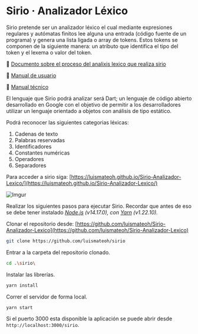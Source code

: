 # Sirio · Analizador Léxico

Sirio pretende ser un analizador léxico el cual mediante expresiones regulares y autómatas finitos lee alguna una entrada (código fuente de un programa)  y genera una lista ligada o array de tokens. Estos tokens se componen de la siguiente manera: un atributo que identifica el tipo del token y el lexema o valor del token.

:blue_book: [Documento sobre el proceso del analixis lexico que realiza sirio](https://www.notion.so/luismateoh/Sirio-Analizador-L-xico-14498473d3b24697b760bec59667e772)

:blue_book: [Manual de usuario](https://www.notion.so/luismateoh/Manual-de-usuario-cf75556ce70149b396b4faf58c625c75)

:blue_book: [Manual técnico](https://www.notion.so/luismateoh/Sirio-Manual-t-cnico-32dcf7383d1248bb9a5d0a2a9e673d49)

El lenguaje que Sirio podrá analizar será Dart; un lenguaje de código abierto desarrollado en Google con el objetivo de permitir a los desarrolladores utilizar un lenguaje orientado a objetos con análisis de tipo estático.

Podrá reconocer las siguientes categorias léxicas:
1. Cadenas de texto
2. Palabras reservadas
3. Identificadores
4. Constantes numéricas
5. Operadores
6. Separadores

Para acceder a sirio siga:
[https://luismateoh.github.io/Sirio-Analizador-Lexico/](https://luismateoh.github.io/Sirio-Analizador-Lexico/)

![Imgur](https://i.imgur.com/vShpfAX.png)

Realizar los siguientes pasos para ejecutar Sirio.
Recordar que antes de eso se debe tener instalado *[Node.js](https://nodejs.org/es/) (v14.17.0), con [Yarn](https://yarnpkg.com/) (v1.22.10).*

Clonar el repositorio desde: [https://github.com/luismateoh/Sirio-Analizador-Lexico](https://github.com/luismateoh/Sirio-Analizador-Lexico)

```bash
git clone https://github.com/luismateoh/sirio
```

Entrar a la carpeta del repositorio clonado.

```bash
cd .\sirio\
```

Instalar las librerías.

```bash
yarn install
```

Correr el servidor de forma local.

```bash
yarn start
```

Si el puerto 3000 esta disponible la aplicación se puede abrir desde `http://localhost:3000/sirio`.
